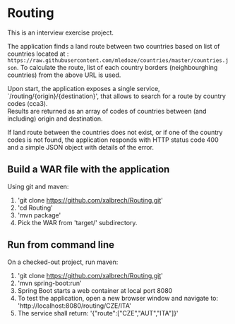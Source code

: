 # Routing 

This is an interview exercise project. 

The application finds a land route between two countries based on list of countries located at : `https://raw.githubusercontent.com/mledoze/countries/master/countries.json`. 
To calculate the route, list of each country borders (neighbourghing countries) from the above URL is used. 

Upon start, the application exposes a single service, `/routing/{origin}/{destination}', that allows to search for a route by country codes (cca3).   
Results are returned as an array of codes of countries between (and including) origin and destination.

If land route between the countries does not exist, or if one of the country codes is not found, the application responds with HTTP status code 400 and a simple JSON object with details of the error.

## Build a WAR file with the application
Using git and maven: 
1. 'git clone https://github.com/xalbrech/Routing.git'
2. 'cd Routing'
3. 'mvn package'
4. Pick the WAR from 'target/' subdirectory.

## Run from command line
On a checked-out project, run maven:
1. 'git clone https://github.com/xalbrech/Routing.git'
2. 'mvn spring-boot:run'
3. Spring Boot starts a web container at local port 8080
4. To test the application, open a new browser window and navigate to: 'http://localhost:8080/routing/CZE/ITA'
5. The service shall return: '{"route":["CZE","AUT","ITA"]}'

